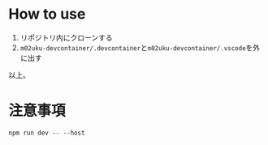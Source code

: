 # How to use
1. リポジトリ内にクローンする
1. `m02uku-devcontainer/.devcontainer`と`m02uku-devcontainer/.vscode`を外に出す

以上。

# 注意事項
```bash:container内で開発サーバをたてる場合には
npm run dev -- --host
```
